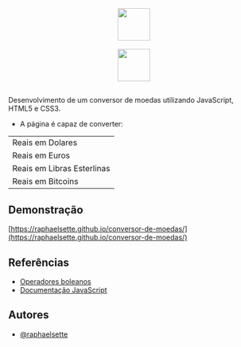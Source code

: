 <div align="center">
  <a href="https://imersao.dev/">
  <img height="65em" src="https://www.alura.com.br/assets/img/imersoes/dev-2021/logo-imersao-conversor-de-moedas.svg"/><br><br>
  <img height="65em" src="https://imersao.dev/assets/img/alura-logo-white.1647533645.svg"/></a><br>
  
  ## 
  </div>
  
  Desenvolvimento de um conversor de moedas utilizando JavaScript, HTML5 e CSS3.
  - A página é capaz de converter:
  
||
|------------------|
|Reais em Dolares|
|Reais em Euros|
|Reais em Libras Esterlinas|
|Reais em Bitcoins|
  
 ## Demonstração

[https://raphaelsette.github.io/conversor-de-moedas/](https://raphaelsette.github.io/conversor-de-moedas/)

## Referências

 - <a href="https://developer.mozilla.org/pt-BR/docs/Web/JavaScript/Guide/Expressions_and_operators" target="_blank">Operadores boleanos</a>
 - <a href="https://developer.mozilla.org/pt-BR/docs/Web/JavaScript" target="_blank">Documentação JavaScript</a>

## Autores

- [@raphaelsette](https://www.github.com/raphaelsette)

